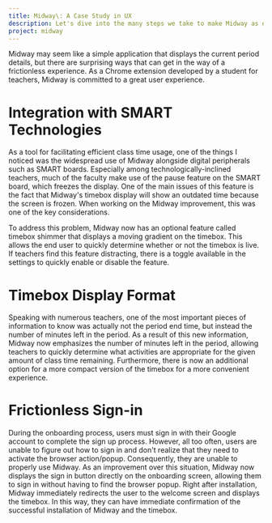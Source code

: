 ```yaml
---
title: Midway\: A Case Study in UX
description: Let's dive into the many steps we take to make Midway as easy and convenient to use as possible.
project: midway
---
```


Midway may seem like a simple application that displays the current period details, but there are surprising ways that can get in the way of a frictionless experience. As a Chrome extension developed by a student for teachers, Midway is committed to a great user experience.

# Integration with SMART Technologies
As a tool for facilitating efficient class time usage, one of the things I noticed was the widespread use of Midway alongside digital peripherals such as SMART boards. Especially among technologically-inclined teachers, much of the faculty make use of the pause feature on the SMART board, which freezes the display. One of the main issues of this feature is the fact that Midway's timebox display will show an outdated time because the screen is frozen. When working on the Midway improvement, this was one of the key considerations.

To address this problem, Midway now has an optional feature called timebox shimmer that displays a moving gradient on the timebox. This allows the end user to quickly determine whether or not the timebox is live. If teachers  find this feature distracting, there is a toggle available in the settings to quickly enable or disable the feature.

# Timebox Display Format
Speaking with numerous teachers, one of the most important pieces of information to know was actually not the period end time, but instead the number of minutes left in the period. As a result of this new information, Midway now emphasizes the number of minutes left in the period, allowing teachers to quickly determine what activities are appropriate for the given amount of class time remaining. Furthermore, there is now an additional option for a more compact version of the timebox for a more convenient experience.

# Frictionless Sign-in
During the onboarding process, users must sign in with their Google account to complete the sign up process. However, all too often, users are unable to figure out how to sign in and don't realize that they need to activate the browser action/popup. Consequently, they are unable to properly use Midway. As an improvement over this situation, Midway now displays the sign in button directly on the onboarding screen, allowing them to sign in without having to find the browser popup. Right after installation, Midway immediately redirects the user to the welcome screen and displays the timebox. In this way, they can have immediate confirmation of the successful installation of Midway and the timebox.
